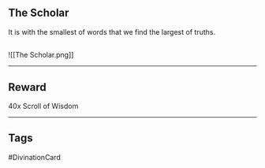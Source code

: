## The Scholar
It is with the smallest of words that we find the largest of truths.
## 
![[The Scholar.png]]

---
## Reward
40x Scroll of Wisdom

---
## Tags
#DivinationCard
